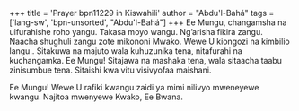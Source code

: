 +++
title = 'Prayer bpn11229 in Kiswahili'
author = "Abdu'l-Bahá"
tags = ['lang-sw', 'bpn-unsorted', "Abdu'l-Bahá"]
+++
Ee Mungu, changamsha na uifurahishe roho yangu.  Takasa moyo wangu.  Ng’arisha fikira zangu. Naacha shughuli zangu zote mikononi Mwako.   Wewe U kiongozi na kimbilio langu..  Sitakuwa na majuto wala kuhuzunika tena, nitafurahi na kuchangamka.  Ee Mungu!  Sitajawa na mashaka tena, wala sitaacha taabu zinisumbue tena.  Sitaishi kwa vitu visivyofaa maishani. 

Ee Mungu! Wewe U rafiki kwangu zaidi ya mimi nilivyo mweneyewe kwangu. Najitoa mwenyewe Kwako, Ee Bwana.
